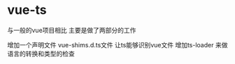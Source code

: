 vue-ts
===============

与一般的vue项目相比 主要是做了两部分的工作

增加一个声明文件 vue-shims.d.ts文件 让ts能够识别vue文件
增加ts-loader 来做语言的转换和类型的检查
